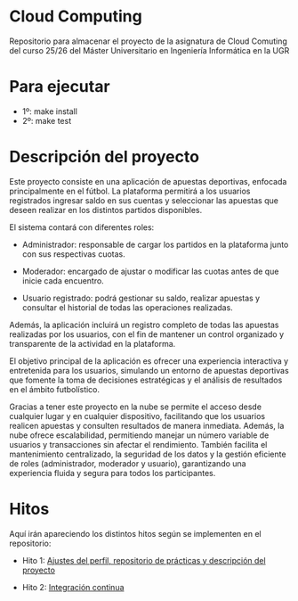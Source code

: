 # Cloud Computing

Repositorio para almacenar el proyecto de la asignatura de Cloud Comuting del curso 25/26 del Máster Universitario en Ingeniería Informática en la UGR

# Para ejecutar

* 1º: make install
* 2º: make test

# Descripción del proyecto

Este proyecto consiste en una aplicación de apuestas deportivas, enfocada principalmente en el fútbol. La plataforma permitirá a los usuarios registrados ingresar saldo en sus cuentas y seleccionar las apuestas que deseen realizar en los distintos partidos disponibles.

El sistema contará con diferentes roles:

* Administrador: responsable de cargar los partidos en la plataforma junto con sus respectivas cuotas.

* Moderador: encargado de ajustar o modificar las cuotas antes de que inicie cada encuentro.

* Usuario registrado: podrá gestionar su saldo, realizar apuestas y consultar el historial de todas las operaciones realizadas.

Además, la aplicación incluirá un registro completo de todas las apuestas realizadas por los usuarios, con el fin de mantener un control organizado y transparente de la actividad en la plataforma.

El objetivo principal de la aplicación es ofrecer una experiencia interactiva y entretenida para los usuarios, simulando un entorno de apuestas deportivas que fomente la toma de decisiones estratégicas y el análisis de resultados en el ámbito futbolístico.

Gracias a tener este proyecto en la nube se permite el acceso desde cualquier lugar y en cualquier dispositivo, facilitando que los usuarios realicen apuestas y consulten resultados de manera inmediata. Además, la nube ofrece escalabilidad, permitiendo manejar un número variable de usuarios y transacciones sin afectar el rendimiento. También facilita el mantenimiento centralizado, la seguridad de los datos y la gestión eficiente de roles (administrador, moderador y usuario), garantizando una experiencia fluida y segura para todos los participantes.

# Hitos

Aquí irán apareciendo los distintos hitos según se implementen en el repositorio:

* Hito 1: [Ajustes del perfil, repositorio de prácticas y descripción del proyecto](https://github.com/benipr14/CC_Benigno_Parra/blob/main/Hitos/Hito1/Hito1.md)

* Hito 2: [Integración continua](https://github.com/benipr14/CC_Benigno_Parra/blob/main/Hitos/Hito2/Hito2.md)